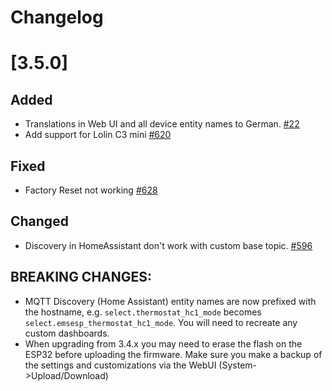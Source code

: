 # Changelog

# [3.5.0]

## Added

- Translations in Web UI and all device entity names to German. [#22](https://github.com/emsesp/EMS-ESP32/issues/22)
- Add support for Lolin C3 mini [#620](https://github.com/emsesp/EMS-ESP32/pull/620)

## Fixed

- Factory Reset not working [#628](https://github.com/emsesp/EMS-ESP32/issues/628)

## Changed

- Discovery in HomeAssistant don't work with custom base topic. [#596](https://github.com/emsesp/EMS-ESP32/issues/596)

## **BREAKING CHANGES:**

- MQTT Discovery (Home Assistant) entity names are now prefixed with the hostname, e.g. `select.thermostat_hc1_mode` becomes `select.emsesp_thermostat_hc1_mode`. You will need to recreate any custom dashboards.
- When upgrading from 3.4.x you may need to erase the flash on the ESP32 before uploading the firmware. Make sure you make a backup of the settings and customizations via the WebUI (System->Upload/Download)
